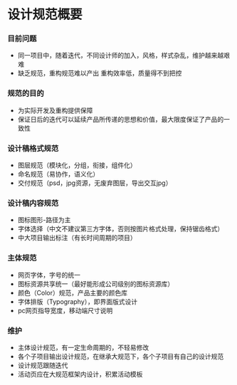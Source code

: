 # 设计规范概要

### 目前问题
* 同一项目中，随着迭代，不同设计师的加入，风格，样式杂乱，维护越来越艰难 
* 缺乏规范，重构规范难以产出 重构效率低，质量得不到把控

### 规范的目的
* 为实际开发及重构提供保障
* 保证日后的迭代可以延续产品所传递的思想和价值，最大限度保证了产品的一致性


### 设计稿格式规范
* 图层规范（模块化，分组，衔接，组件化）
* 命名规范（易协作，语义化）
* 交付规范（psd，jpg资源，无废弃图层，导出交互jpg）

### 设计稿内容规范
* 图标图形-路径为主
* 字体选择（中文不建议第三方字体，否则按图片格式处理，保持锯齿格式）
* 中大项目输出标注（有长时间周期的项目）

### 主体规范
* 网页字体，字号的统一
* 图标资源共享统一（最好能形成公司级别的图标资源库）
* 颜色（Color）规范，产品主要的颜色库
* 字体排版（Typography），即界面版式设计
* pc网页指导宽度，移动端尺寸说明


### 维护
* 主体设计规范，有一定生命周期的，不轻易修改
* 各个子项目输出设计规范，在继承大规范下，各个子项目有自己的设计规范
* 设计规范跟随迭代
* 活动页应在大规范框架内设计，积累活动模板